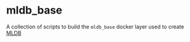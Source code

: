 # mldb_base

A collection of scripts to build the `mldb_base` docker layer used to create [MLDB](http://mldb.ai/)
